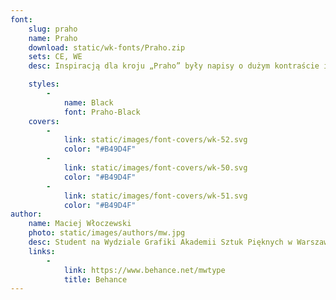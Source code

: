 ```yaml
---
font:
    slug: praho
    name: Praho
    download: static/wk-fonts/Praho.zip
    sets: CE, WE
    desc: Inspiracją dla kroju „Praho” były napisy o dużym kontraście i wąskiej formie występujące w Warszawie w czasach PRL-u. Projekt „Praho” przetwarza i odnawia charakterystyczne uliczne formy liter, tworząc zupełnie nowy i wpółczesny krój, który jednak posiada mocny lokalny charakter.

    styles:
        -
            name: Black
            font: Praho-Black
    covers:
        -
            link: static/images/font-covers/wk-52.svg
            color: "#B49D4F"
        -
            link: static/images/font-covers/wk-50.svg
            color: "#B49D4F"
        -
            link: static/images/font-covers/wk-51.svg
            color: "#B49D4F"
author:
    name: Maciej Włoczewski
    photo: static/images/authors/mw.jpg
    desc: Student na Wydziale Grafiki Akademii Sztuk Pięknych w Warszawie. Zajmuję się projektowaniem krojów pisma oraz fotografią.
    links:
        -
            link: https://www.behance.net/mwtype
            title: Behance
---
```

